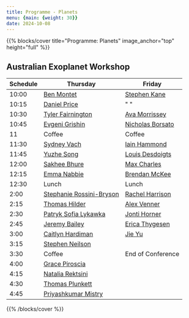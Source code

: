 ```yaml
---
title: Programme - Planets
menu: {main: {weight: 30}}
date: 2024-10-08
---
```


{{% blocks/cover title="Programme: Planets" image_anchor="top" height="full" %}}

## Australian Exoplanet Workshop

| Schedule | Thursday | Friday |
| -------- | ---------------- | ---------------- |
| 10:00 | [Ben Montet](speakers/ben-montet/_index.md) | [Stephen Kane](speakers/stephen-kane/_index.md) |
| 10:15 | [Daniel Price](speakers/daniel-price/_index.md) | " "  |
| 10:30 | [Tyler Fairnington](speakers/tyler-fairnington/_index.md) | [Ava Morrissey](speakers/ava-morrissey/_index.md)  |
| 10:45 | [Evgeni Grishin](speakers/evgeni-grishin/_index.md) | [Nicholas Borsato](speakers/nicholas-borsato/_index.md) |
| 11 | Coffee | Coffee |
| 11:30 | [Sydney Vach](speakers/sydney-vach/_index.md) | [Iain Hammond](speakers/iain-hammond/_index.md) |
| 11:45 | [Yuzhe Song](speakers/yuzhe-song/_index.md) | [Louis Desdoigts](speakers/louis-desdoigts/_index.md) |
| 12:00 | [Sakhee Bhure](speakers/sakhee-bhure/_index.md) | [Max Charles](speakers/max-charles/_index.md) |
| 12:15 | [Emma Nabbie](speakers/emma-nabbie/_index.md) | [Brendan McKee](speakers/brendan-mckee/_index.md) |
| 12:30 | Lunch | Lunch |
| 2:00 | [Stephanie Rossini-Bryson](speakers/stephanie-rossini-bryson/_index.md) | [Rachel Harrison](speakers/rachel-harrison/_index.md)  |
| 2:15 | [Thomas Hilder](speakers/thomas-hilder/_index.md) | [Alex Venner](speakers/alex-venner/_index.md) |
| 2:30 | [Patryk Sofia Lykawka](speakers/patryk-sofia-lykawka/_index.md) | [Jonti Horner](speakers/jonti-horner/_index.md) |
| 2:45 | [Jeremy Bailey](speakers/jeremy-bailey/_index.md) | [Erica Thygesen](speakers/erica-thygesen/_index.md) |
| 3:00 | [Caitlyn Hardiman](speakers/caitlyn-hardiman/_index.md) | [Jie Yu](speakers/jie-yu/_index.md)  |
| 3:15 | [Stephen Neilson](speakers/stephen-neilson/_index.md) |  |
| 3:30 | Coffee | End of Conference |
| 4:00 | [Grace Piroscia](speakers/grace-piroscia/_index.md) | |
| 4:15 | [Natalia Rektsini](speakers/natalia-rektsini/_index.md)  |  |
| 4:30 | [Thomas Plunkett](speakers/thomas-plunkett/_index.md) |  |
| 4:45 | [Priyashkumar Mistry](speakers/priyashkumar-mistry/_index.md) |  |
{{% /blocks/cover %}}

